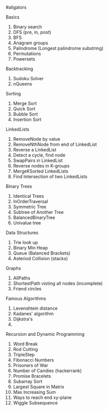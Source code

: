 #aligators

Basics
1. Binary search
2. DFS (pre, in, post)
3. BFS
4. Anagram groups
5. Palindrome (Longest palindrome substring)
6. Permutations
7. Powersets

Backtracking
1. Sudoku Solver
2. nQueens

Sorting
1. Merge Sort
2. Quick Sort
3. Bubble Sort
4. Insertion Sort

LinkedLists
1. RemoveNode by value
2. RemoveNthNode from end of LinkedList
3. Reverse a LinkedList
4. Detect a cycle, find node
5. SwapPairs in LinkedList
6. Reverse nodes in K-groups
7. MergeKSorted LinkedLists
8. Find Intersection of two LinkedLists

Binary Trees
1. Identical Trees
2. InOrderTraversal
3. Symmetric Tree
4. Subtree of Another Tree
5. BalancedBinaryTree
6. Univalue tree


Data Structures
1. Trie look up
2. Binary Min Heap
3. Queue (Balanced Brackets)
4. Asteriod Collision (stacks)

Graphs
1. AllPaths
2. ShortestPath visting all nodes (incomplete)
3. Friend circles

Famous Algorithms
1. Levenshtein distance
2. Kadanes' algorithm
3. Dijkstra's
4.

Recursion and Dynamic Programming
1. Word Break
2. Rod Cutting
3. TripleStep
4. Fibonacci Numbers
5. Prisoners of War
6. Number of Candies (hackerrank)
7. Promise Bracelets
8. Subarray Sort
9. Largest Square in Matrix
10. Max Increasing Sum
11. Ways to reach end xy-plane
12. Wiggle Subsequence
